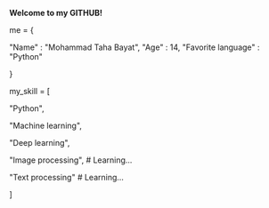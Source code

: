 
**Welcome to my GITHUB!**

me = {

"Name" : "Mohammad Taha Bayat",
"Age" : 14,
"Favorite language" : "Python"

}

my_skill = [

"Python",

"Machine learning",

"Deep learning",

"Image processing", # Learning...

"Text processing" # Learning...

]

